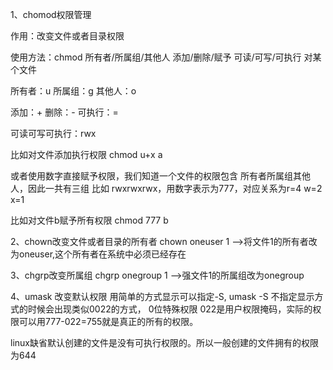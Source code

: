 1、chomod权限管理

作用：改变文件或者目录权限

使用方法：chmod 所有者/所属组/其他人 添加/删除/赋予 可读/可写/可执行 对某个文件

所有者：u
所属组：g
其他人：o

添加：+
删除：-
可执行：=

可读可写可执行：rwx

比如对文件添加执行权限 chmod u+x a

或者使用数字直接赋予权限，我们知道一个文件的权限包含 所有者所属组其他人，因此一共有三组
比如 rwxrwxrwx，用数字表示为777，对应关系为r=4 w=2 x=1

比如对文件b赋予所有权限 chmod 777 b

2、chown改变文件或者目录的所有者
chown oneuser 1  -->将文件1的所有者改为oneuser,这个所有者在系统中必须已经存在

3、chgrp改变所属组
chgrp onegroup 1 -->强文件1的所属组改为onegroup

4、umask 改变默认权限
用简单的方式显示可以指定-S, umask -S
不指定显示方式的时候会出现类似0022的方式，
0位特殊权限
022是用户权限掩码，实际的权限可以用777-022=755就是真正的所有的权限。

linux缺省默认创建的文件是没有可执行权限的。所以一般创建的文件拥有的权限为644
